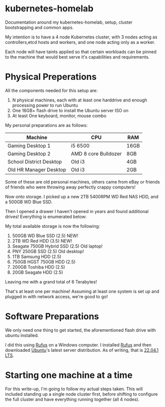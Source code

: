 # kubernetes-homelab
Documentation around my kubernetes-homelab, setup, cluster bootstrapping and common apps.

My intention is to have a 4 node Kubernetes cluster, with 3 nodes acting as controllers,etcd hosts and workers, and one node acting only as a worker.

Each node will have taints applied so that certain workloads can be pinned to the machine that would best serve it's capabilities and requirements.

# Physical Preperations

All the components needed for this setup are:

1. N physical machines, each with at least one harddrive and enough processing power to run Ubuntu
2. One 16GB+ flash drive to install the Ubuntu server ISO on
3. At least One keyboard, monitor, mouse combo

My personal preparations are as follows:

| Machine     | CPU | RAM |
| ----------- | ----------- | ----------- |
| Gaming Desktop 1      | i5 6500       | 16GB       |
| Gaming Desktop 2      | AMD 8 core Bulldozer       | 8GB       |
| School District Desktop   | Old i3        |4GB       |
| Old HR Manager Desktop   | Old i3        |2GB       |

Some of these are old personal machines, others came from eBay or friends of friends who were throwing away perfectly crappy computers!

Now onto storage. I picked up a new 2TB 5400RPM WD Red NAS HDD, and a 500GB WD Blue SSD.

Then I opened a drawer I haven't opened in years and found additional drives! Everything is enumerated below:

My total available storage is now the following:

1. 500GB WD Blue SSD (2.5) NEW!
2. 2TB WD Red HDD (3.5) NEW!
3. Seagate 750GB Hybrid SSD (2.5) Old laptop!
4. PNY 250GB SSD (2.5) Old desktop!
5. 1TB Samsung HDD (2.5)
6. 750GB HGST 750GB HDD (2.5)
7. 200GB Toshiba HDD (2.5)
8. 20GB Seagate HDD (2.5)

Leaving me with a grand total of 6 Terabytes!

That's at least one per machine! Assuming at least one system is set up and plugged in with network access, we're good to go!

# Software Preparations

We only need one thing to get started, the aforementioned flash drive with ubuntu installed.

I did this using [Rufus](https://rufus.ie/en/) on a Windows computer. I installed [Rufus](https://rufus.ie/en/) and then downloaded [Ubuntu](https://ubuntu.com/download/server)'s latest server distribution. As of writing, that is [22.04.1 LTS](https://discourse.ubuntu.com/t/jammy-jellyfish-release-notes/24668?_ga=2.24881274.1343425226.1665932151-444169069.1665932151).

# Starting one machine at a time

For this write-up, I'm going to follow my actual steps taken. This will included standing up a single node cluster first, before shifting to configure the full cluster and have everything running together (all 4 nodes).


